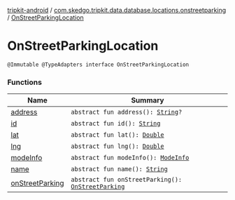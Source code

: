 [tripkit-android](../../index.md) / [com.skedgo.tripkit.data.database.locations.onstreetparking](../index.md) / [OnStreetParkingLocation](./index.md)

# OnStreetParkingLocation

`@Immutable @TypeAdapters interface OnStreetParkingLocation`

### Functions

| Name | Summary |
|---|---|
| [address](address.md) | `abstract fun address(): `[`String`](https://kotlinlang.org/api/latest/jvm/stdlib/kotlin/-string/index.html)`?` |
| [id](id.md) | `abstract fun id(): `[`String`](https://kotlinlang.org/api/latest/jvm/stdlib/kotlin/-string/index.html) |
| [lat](lat.md) | `abstract fun lat(): `[`Double`](https://kotlinlang.org/api/latest/jvm/stdlib/kotlin/-double/index.html) |
| [lng](lng.md) | `abstract fun lng(): `[`Double`](https://kotlinlang.org/api/latest/jvm/stdlib/kotlin/-double/index.html) |
| [modeInfo](mode-info.md) | `abstract fun modeInfo(): `[`ModeInfo`](../../com.skedgo.tripkit.routing/-mode-info/index.md) |
| [name](name.md) | `abstract fun name(): `[`String`](https://kotlinlang.org/api/latest/jvm/stdlib/kotlin/-string/index.html) |
| [onStreetParking](on-street-parking.md) | `abstract fun onStreetParking(): `[`OnStreetParking`](../-on-street-parking/index.md) |
